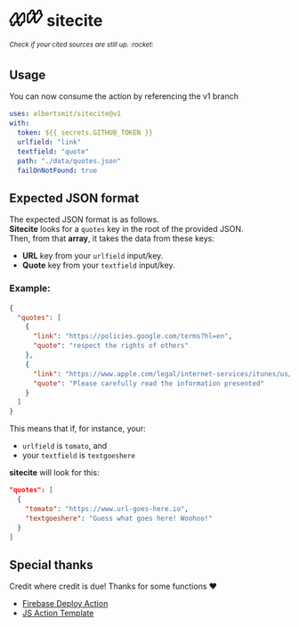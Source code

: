 <h1>  
  <span href="https://github.com/albertsmit/visnet">
    <img src=".github/static/logo.png" alt="Logo" height="30"> 
    sitecite
  </span>
</h1>
<sup><i>Check if your cited sources are still up. :rocket:</i></sup>

## Usage

You can now consume the action by referencing the v1 branch

```yaml
uses: albertsmit/sitecite@v1
with:
  token: ${{ secrets.GITHUB_TOKEN }}
  urlfield: "link"
  textfield: "quote"
  path: "./data/quotes.json"
  failOnNotFound: true
```

## Expected JSON format

The expected JSON format is as follows.\
**Sitecite** looks for a `quotes` key in the root of the provided JSON.\
Then, from that **array**, it takes the data from these keys:

- **URL** key from your `urlfield` input/key.
- **Quote** key from your `textfield` input/key.

### Example:

```json
{
  "quotes": [
    {
      "link": "https://policies.google.com/terms?hl=en",
      "quote": "respect the rights of others"
    },
    {
      "link": "https://www.apple.com/legal/internet-services/itunes/us/terms.html",
      "quote": "Please carefully read the information presented"
    }
  ]
}
```

This means that if, for instance, your:

- `urlfield` is `tomato`, and
- your `textfield` is `textgoeshere`

**sitecite** will look for this:

```json
"quotes": [
  {
    "tomato": "https://www.url-goes-here.io",
    "textgoeshere": "Guess what goes here! Woohoo!"
  }
]
```

## Special thanks

Credit where credit is due!
Thanks for some functions :heart:

- [Firebase Deploy Action](https://github.com/FirebaseExtended/action-hosting-deploy)
- [JS Action Template](https://github.com/actions/javascript-action)
